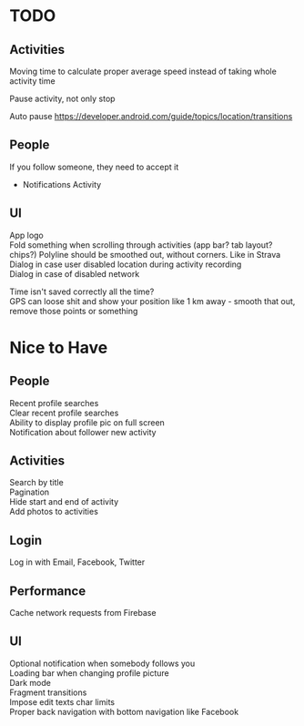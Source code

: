# TODO

## Activities

Moving time to calculate proper average speed instead of taking whole activity time

Pause activity, not only stop

Auto pause
https://developer.android.com/guide/topics/location/transitions

## People

If you follow someone, they need to accept it

- Notifications Activity

## UI

App logo  
Fold something when scrolling through activities (app bar? tab layout? chips?)
Polyline should be smoothed out, without corners. Like in Strava   
Dialog in case user disabled location during activity recording  
Dialog in case of disabled network

Time isn't saved correctly all the time?  
GPS can loose shit and show your position like 1 km away - smooth that out, remove those points or something

# Nice to Have

## People

Recent profile searches  
Clear recent profile searches  
Ability to display profile pic on full screen  
Notification about follower new activity

## Activities

Search by title  
Pagination  
Hide start and end of activity  
Add photos to activities

## Login

Log in with Email, Facebook, Twitter

## Performance

Cache network requests from Firebase

## UI

Optional notification when somebody follows you  
Loading bar when changing profile picture  
Dark mode  
Fragment transitions  
Impose edit texts char limits  
Proper back navigation with bottom navigation like Facebook
